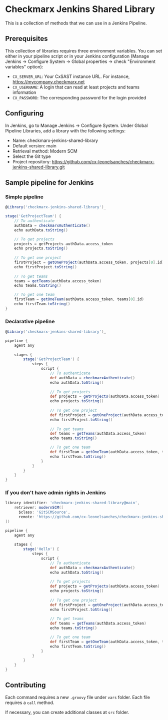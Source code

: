 # Checkmarx Jenkins Shared Library

This is a collection of methods that we can use in a Jenkins Pipeline.

## Prerequisites

This collection of libraries requires three environment variables. You can set either in your pipeline script or in your Jenkins configuration (Manage Jenkins → Configure System → Global properties → check "Environment variables" option):

- `CX_SERVER_URL`: Your CxSAST instance URL. For instance, https://mycompany.checkmarx.net
- `CX_USERNAME`: A login that can read at least projects and teams information
- `CX_PASSWORD`: The corresponding password for the login provided

## Configuring

In Jenkins, go to Manage Jenkins → Configure System. Under Global Pipeline Libraries, add a library with the following settings:

- Name: checkmarx-jenkins-shared-library
- Default version: main
- Retrieval method: Modern SCM
- Select the Git type
- Project repository: https://github.com/cx-leonelsanches/checkmarx-jenkins-shared-library.git

## Sample pipeline for Jenkins

### Simple pipeline

```Groovy
@Library('checkmarx-jenkins-shared-library')_

stage('GetProjectTeam') {
    // To authenticate
    authData = checkmarxAuthenticate()
    echo authData.toString()

    // To get projects
    projects = getProjects authData.access_token
    echo projects.toString()
                    
    // To get one project
    firstProject = getOneProject(authData.access_token, projects[0].id)
    echo firstProject.toString()
                    
    // To get teams
    teams = getTeams(authData.access_token)
    echo teams.toString()

    // To get one team
    firstTeam = getOneTeam(authData.access_token, teams[0].id)
    echo firstTeam.toString()
}
```

### Declarative pipeline

```Groovy
@Library('checkmarx-jenkins-shared-library')_

pipeline {
    agent any
    
    stages {
        stage('GetProjectTeam') {
            steps {
                script {
                    // To authenticate
                    def authData = checkmarxAuthenticate()
                    echo authData.toString()
                    
                    // To get projects
                    def projects = getProjects(authData.access_token)
                    echo projects.toString()
                    
                    // To get one project
                    def firstProject = getOneProject(authData.access_token, projects[0].id)
                    echo firstProject.toString()
                    
                    // To get teams
                    def teams = getTeams(authData.access_token)
                    echo teams.toString()

                    // To get one team
                    def firstTeam = getOneTeam(authData.access_token, teams[0].id)
                    echo firstTeam.toString()
                }
            }
        }
    }
}
```

### If you don't have admin rights in Jenkins

```Groovy
library identifier: 'checkmarx-jenkins-shared-library@main',
    retriever: modernSCM([
      $class: 'GitSCMSource',
      remote: 'https://github.com/cx-leonelsanches/checkmarx-jenkins-shared-library.git'
])

pipeline {
    agent any
    
    stages {
        stage('Hello') {
            steps {
                script {
                    // To authenticate
                    def authData = checkmarxAuthenticate()
                    echo authData.toString()
                    
                    // To get projects
                    def projects = getProjects(authData.access_token)
                    echo projects.toString()
                    
                    // To get one project
                    def firstProject = getOneProject(authData.access_token, projects[0].id)
                    echo firstProject.toString()
                    
                    // To get teams
                    def teams = getTeams(authData.access_token)
                    echo teams.toString()

                    // To get one team
                    def firstTeam = getOneTeam(authData.access_token, teams[0].id)
                    echo firstTeam.toString()
                }
            }
        }
    }
}
```

## Contributing

Each command requires a new `.groovy` file under `vars` folder. Each file requires a `call` method. 

If necessary, you can create additional classes at `src` folder.